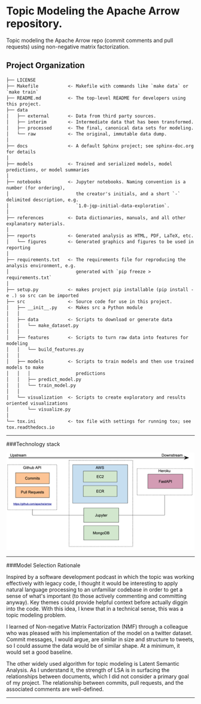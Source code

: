 Topic Modeling the Apache Arrow repository.
==============================

Topic modeling the Apache Arrow repo (commit comments and pull requests) using non-negative matrix factorization.

Project Organization
------------

    ├── LICENSE
    ├── Makefile           <- Makefile with commands like `make data` or `make train`
    ├── README.md          <- The top-level README for developers using this project.
    ├── data
    │   ├── external       <- Data from third party sources.
    │   ├── interim        <- Intermediate data that has been transformed.
    │   ├── processed      <- The final, canonical data sets for modeling.
    │   └── raw            <- The original, immutable data dump.
    │
    ├── docs               <- A default Sphinx project; see sphinx-doc.org for details
    │
    ├── models             <- Trained and serialized models, model predictions, or model summaries
    │
    ├── notebooks          <- Jupyter notebooks. Naming convention is a number (for ordering),
    │                         the creator's initials, and a short `-` delimited description, e.g.
    │                         `1.0-jqp-initial-data-exploration`.
    │
    ├── references         <- Data dictionaries, manuals, and all other explanatory materials.
    │
    ├── reports            <- Generated analysis as HTML, PDF, LaTeX, etc.
    │   └── figures        <- Generated graphics and figures to be used in reporting
    │
    ├── requirements.txt   <- The requirements file for reproducing the analysis environment, e.g.
    │                         generated with `pip freeze > requirements.txt`
    │
    ├── setup.py           <- makes project pip installable (pip install -e .) so src can be imported
    ├── src                <- Source code for use in this project.
    │   ├── __init__.py    <- Makes src a Python module
    │   │
    │   ├── data           <- Scripts to download or generate data
    │   │   └── make_dataset.py
    │   │
    │   ├── features       <- Scripts to turn raw data into features for modeling
    │   │   └── build_features.py
    │   │
    │   ├── models         <- Scripts to train models and then use trained models to make
    │   │   │                 predictions
    │   │   ├── predict_model.py
    │   │   └── train_model.py
    │   │
    │   └── visualization  <- Scripts to create exploratory and results oriented visualizations
    │       └── visualize.py
    │
    └── tox.ini            <- tox file with settings for running tox; see tox.readthedocs.io

--------

###Technology stack
<p align="center">
  <img src="/images/stack.png" width="550" title="hover text">
</p>
 
 --------

###Model Selection Rationale
<p>Inspired by a software development podcast in which the topic was working effectively with legacy code, I thought it would be interesting to apply natural language processing to an unfamiliar codebase in order to get a sense of what's important (to those actively commenting and committing anyway). Key themes could provide helpful context before actually diggin into the code. With this idea, I knew that in a technical sense, this was a topic modeling problem.</p>
<p>I learned of Non-negative Matrix Factorization (NMF) through a colleague who was pleased with his implementation of the model on a twitter dataset. Commit messages, I would argue, are similar in size and structure to tweets, so I could assume the data would be of similar shape. At a minimum, it would set a good baseline.  </p>
<p>The other widely used algorithm for topic modeling is Latent Semantic Analysis. As I understand it, the strength of LSA is in surfacing the relationships between documents, which I did not consider a primary goal of my project. The relationship between commits, pull requests, and the associated comments are well-defined.</p>

 --------

